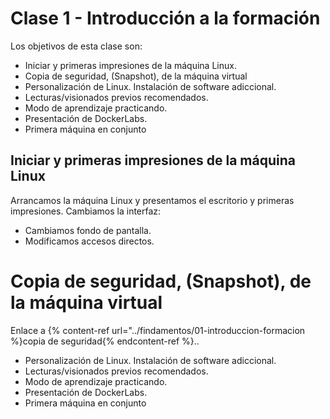 # Clase 1 - Introducción a la formación

Los objetivos de esta clase son:

* Iniciar y primeras impresiones de la máquina Linux.
* Copia de seguridad, (Snapshot), de la máquina virtual
* Personalización de Linux. Instalación de software adiccional.
* Lecturas/visionados previos recomendados.
* Modo de aprendizaje practicando. 
* Presentación de DockerLabs.
* Primera máquina en conjunto

## Iniciar y primeras impresiones de la máquina Linux

Arrancamos la máquina Linux y presentamos el escritorio y primeras impresiones. Cambiamos la interfaz:

* Cambiamos fondo de pantalla.
* Modificamos accesos directos.

# Copia de seguridad, (Snapshot), de la máquina virtual

Enlace a {% content-ref url="../findamentos/01-introduccion-formacion %}copia de seguridad{% endcontent-ref %}..

* Personalización de Linux. Instalación de software adiccional.
* Lecturas/visionados previos recomendados.
* Modo de aprendizaje practicando. 
* Presentación de DockerLabs.
* Primera máquina en conjunto